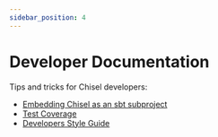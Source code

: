 ```yaml
---
sidebar_position: 4
---
```


# Developer Documentation

Tips and tricks for Chisel developers:

* [Embedding Chisel as an sbt subproject](sbt-subproject)
* [Test Coverage](test-coverage)
* [Developers Style Guide](style)
